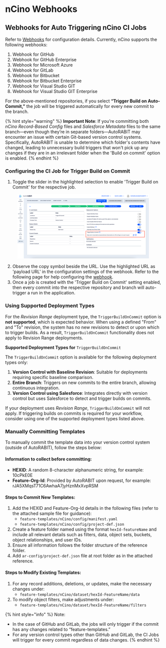 # nCino Webhooks

## Webhooks for Auto Triggering nCino CI Jobs <a href="#title-text" id="title-text"></a>

Refer to [Webhooks](https://knowledgebase.autorabit.com/product-guides/arm/arm-features/webhooks) for configuration details. Currently, nCino supports the following webhooks:

1. Webhook for GitHub
2. Webhook for GitHub Enterprise
3. Webhook for Microsoft Azure
4. Webhook for GitLab
5. Webhook for Bitbucket
6. Webhook for Bitbucket Enterprise
7. Webhook for Visual Studio GIT
8. Webhook for Visual Studio GIT Enterprise

For the above-mentioned repositories, if you select **“Trigger Build on Auto-Commit,”** the job will be triggered automatically for every new commit to the branch.

{% hint style="warning" %}
**Important Note**: If you’re committing both _nCino Record-Based Config_ files and _Salesforce Metadata_ files to the same branch—even though they’re in separate folders—AutoRABIT may encounter an issue with certain Git-based version control systems. Specifically, AutoRABIT is unable to determine which folder's contents have changed, leading to unnecessary build triggers that won't pick up any changes if they are in an irrelevant folder when the 'Build on commit' option is enabled.
{% endhint %}

### Configuring the CI Job for Trigger Build on Commit <a href="#manually-creating-records" id="manually-creating-records"></a>

1. Toggle the slider in the highlighted selection to enable 'Trigger Build on Commit' for the respective job.

<figure><img src="../../../../../.gitbook/assets/image (8) (1) (1) (1) (1) (1) (1) (1) (1) (1).png" alt=""><figcaption></figcaption></figure>

2. Observe the copy symbol beside the URL. Use the highlighted URL as 'payload URL' in the configuration settings of the webhook. Refer to the following page for help configuring the [webhook](https://knowledgebase.autorabit.com/product-guides/arm/arm-features/webhooks).
3. Once a job is created with the 'Trigger Build on Commit' setting enabled, then every commit into the respective repository and branch will auto-trigger a run in the application.

### Using Supported Deployment Types

For the _Revision Range_ deployment type, the `TriggerBuildOnCommit` option is **not supported**, which is expected behavior. When using a defined "From" and "To" revision, the system has no new revisions to detect or upon which to trigger builds. As a result, `TriggerBuildOnCommit` functionality does not apply to Revision Range deployments.

**Supported Deployment Types for** `TriggerBuildOnCommit`

The `TriggerBuildOnCommit` option is available for the following deployment types only:

1. **Version Control with Baseline Revision**: Suitable for deployments requiring specific baseline comparison.
2. **Entire Branch**: Triggers on new commits to the entire branch, allowing continuous integration.
3. **Version Control using Salesforce**: Integrates directly with version control but uses Salesforce to detect and trigger builds on commits.

If your deployment uses _Revision Range_, `TriggerBuildOnCommit` will not apply. If triggering builds on commits is required for your workflow, consider using one of the supported deployment types listed above.

### Manually Committing Templates <a href="#manually-creating-records" id="manually-creating-records"></a>

To manually commit the template data into your version control system (outside of AutoRABIT), follow the steps below:

#### **Information to collect before committing:** <a href="#information-to-collect-before-committing" id="information-to-collect-before-committing"></a>

* **HEXID**: A random 8-character alphanumeric string, for example: 10cPkE0E
* **Feature-Org-Id**: Provided by AutoRABIT upon request, for example: rJA5XMqsT71C6AwhaA7jyHznMxXvpRSM

#### Steps to Commit New Templates: <a href="#steps-to-commit-new-templates" id="steps-to-commit-new-templates"></a>

1. Add the HEXID and Feature-Org-Id details in the following files (refer to the attached sample file for guidance):
   * `feature-templates/nCino/config/manifest.yaml`
   * `feature-templates/nCino/config/project-def.json`
2. Create a feature folder named using the format `hexId-featureName` and include all relevant details such as filters, data, object sets, buckets, object relationships, and user IDs.
3. Ensure all information follows the folder structure of the reference folder.
4. Add `ar-config/project-def.json` file at root folder as in the attached reference.

#### Steps to Modify Existing Templates: <a href="#steps-to-modify-existing-templates" id="steps-to-modify-existing-templates"></a>

1. For any record additions, deletions, or updates, make the necessary changes under:
   * `feature-templates/nCino/dataset/hexId-FeatureName/data`
2. To modify object filters, make adjustments under:
   * `feature-templates/nCino/dataset/hexId-FeatureName/filters`

{% hint style="info" %}
Note:

* In the case of GitHub and GitLab, the jobs will only trigger if the commit has any changes related to “feature-templates.”
* For any version control types other than GitHub and GitLab, the CI Jobs will trigger for every commit regardless of data changes.
{% endhint %}

